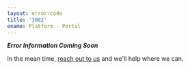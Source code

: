 ```yaml
---
layout: error-code
title: '3002'
ename: Platform - Portal
---
```


***Error Information Coming Soon***

In the mean time, [reach out to us](mailto:help@nanobox.io) and we'll help where we can.
